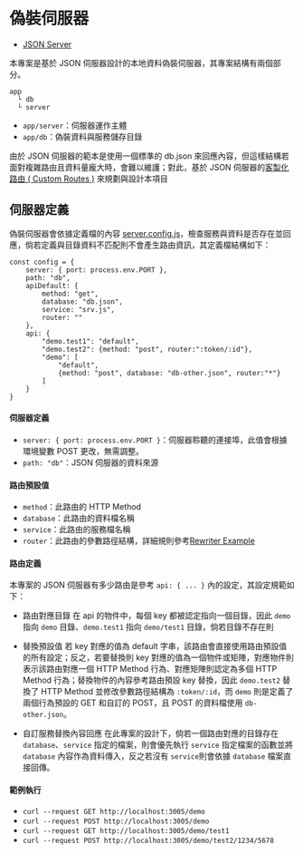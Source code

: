 # 偽裝伺服器

+ [JSON Server](https://github.com/typicode/json-server)

本專案是基於 JSON 伺服器設計的本地資料偽裝伺服器，其專案結構有兩個部分。

```
app
  └ db
  └ server
```

+ ```app/server```：伺服器運作主體
+ ```app/db```：偽裝資料與服務儲存目錄

由於 JSON 伺服器的範本是使用一個標準的 db.json 來回應內容，但這樣結構若面對複雜路由且資料量龐大時，會難以維護；對此，基於 JSON 伺服器的[客製化路由 ( Custom Routes )](https://github.com/typicode/json-server/tree/v0?tab=readme-ov-file#custom-routes-example) 來規劃與設計本項目

## 伺服器定義

偽裝伺服器會依據定義檔的內容 [server.config.js](./app/server/server.config.js)，檢查服務與資料是否存在並回應，倘若定義與目錄資料不匹配則不會產生路由資訊，其定義檔結構如下：

```
const config = {
    server: { port: process.env.PORT },
    path: "db",
    apiDefault: {
        method: "get",
        database: "db.json",
        service: "srv.js",
        router: ""
    },
    api: {
        "demo.test1": "default",
        "demo.test2": {method: "post", router:":token/:id"},
        "demo": [
            "default",
            {method: "post", database: "db-other.json", router:"*"}
        ]
    }
}
```

#### 伺服器定義

+ ```server: { port: process.env.PORT }```：伺服器聆聽的連接埠，此值會根據環境變數 POST 更改，無需調整。
+ ```path: "db"```：JSON 伺服器的資料來源

#### 路由預設值

+ ```method```：此路由的 HTTP Method
+ ```database```：此路由的資料檔名稱
+ ```service```：此路由的服務檔名稱
+ ```router```：此路由的參數路徑結構，詳細規則參考[Rewriter Example](https://github.com/typicode/json-server/tree/v0?tab=readme-ov-file#rewriter-example)

#### 路由定義

本專案的 JSON 伺服器有多少路由是參考 ```api: { ... }``` 內的設定，其設定規範如下：

+ 路由對應目錄
在 api 的物件中，每個 key 都被認定指向一個目錄，因此 ```demo``` 指向 ```demo``` 目錄、```demo.test1``` 指向 ```demo/test1``` 目錄，倘若目錄不存在則

+ 替換預設值
若 key 對應的值為 default 字串，該路由會直接使用路由預設值的所有設定；反之，若要替換則 key 對應的值為一個物件或矩陣，對應物件則表示該路由對應一個 HTTP Method 行為、對應矩陣則認定為多個 HTTP Method 行為；替換物件的內容參考路由預設 key 替換，因此 ```demo.test2``` 替換了 HTTP Method 並修改參數路徑結構為 ```:token/:id```，而 ```demo``` 則是定義了兩個行為預設的 GET 和自訂的 POST，且 POST 的資料檔使用 ```db-other.json```。

+ 自訂服務替換內容回應
在此專案的設計下，倘若一個路由對應的目錄存在 ```database```、```service``` 指定的檔案，則會優先執行 ```service``` 指定檔案的函數並將 ```database``` 內容作為資料傳入，反之若沒有 ```service```則會依據 ```database``` 檔案直接回傳。

#### 範例執行

+ ```curl --request GET http://localhost:3005/demo```
+ ```curl --request POST http://localhost:3005/demo```
+ ```curl --request GET http://localhost:3005/demo/test1```
+ ```curl --request POST http://localhost:3005/demo/test2/1234/5678```
